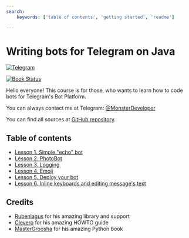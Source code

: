 ```yaml
---
search:
    keywords: ['table of contents', 'getting started', 'readme']

---
```


# Writing bots for Telegram on Java

[![Telegram](https://img.shields.io/badge/chat-on%20telegram-66a8dd.svg)](https://t.me/MonsterDeveloper) 

[![Book Status](https://img.shields.io/badge/book-passing-brightgreen.svg)](https://www.gitbook.io/book/MonsterDeveloper/writing-telegram-bots-on-java/details) 

Hello everyone! This course is for those, who wants to learn how to code bots for Telegram's Bot Platform.

You can always contact me at Telegram: [@MonsterDeveloper](https://t.me/MonsterDeveloper)

You can find all sources at [GitHub repository](https://github.com/MonsterDeveloper/java-telegram-bot-tutorial/).
## Table of contents

* [Lesson 1. Simple "echo" bot](https://monsterdeveloper.gitbooks.io/writing-telegram-bots-on-java/content/chapter1.html)
* [Lesson 2. PhotoBot](https://monsterdeveloper.gitbooks.io/writing-telegram-bots-on-java/content/lesson-2.-photobot.html)
* [Lesson 3. Logging](https://monsterdeveloper.gitbooks.io/writing-telegram-bots-on-java/content/lesson-3.-logging.html)
* [Lesson 4. Emoji](https://monsterdeveloper.gitbooks.io/writing-telegram-bots-on-java/content/lesson-4.-emoji.html)
* [Lesson 5. Deploy your bot](https://monsterdeveloper.gitbooks.io/writing-telegram-bots-on-java/content/lesson-5.-deploy-your-bot.html)
* [Lesson 6. Inline keyboards and editing message's text](https://monsterdeveloper.gitbooks.io/writing-telegram-bots-on-java/content/lesson-6.-inline-keyboards-and-editing-message%27s-text.html)

## Credits
* [Rubenlagus](https://github.com/rubenlagus/) for his amazing library and support
* [Clevero](https://github.com/Clevero) for his amazing HOWTO guide
* [MasterGroosha](https://github.com/MasterGroosha) for his amazing Python book


